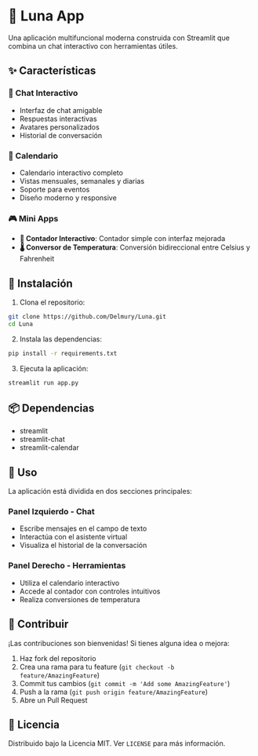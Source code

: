 # 🌙 Luna App

Una aplicación multifuncional moderna construida con Streamlit que combina un chat interactivo con herramientas útiles.

## ✨ Características

### 💬 Chat Interactivo
- Interfaz de chat amigable
- Respuestas interactivas
- Avatares personalizados
- Historial de conversación

### 📅 Calendario
- Calendario interactivo completo
- Vistas mensuales, semanales y diarias
- Soporte para eventos
- Diseño moderno y responsive

### 🎮 Mini Apps
- **🔢 Contador Interactivo**: Contador simple con interfaz mejorada
- **🌡️ Conversor de Temperatura**: Conversión bidireccional entre Celsius y Fahrenheit

## 🚀 Instalación

1. Clona el repositorio:
```bash
git clone https://github.com/Delmury/Luna.git
cd Luna
```

2. Instala las dependencias:
```bash
pip install -r requirements.txt
```

3. Ejecuta la aplicación:
```bash
streamlit run app.py
```

## 📦 Dependencias

- streamlit
- streamlit-chat
- streamlit-calendar

## 🎯 Uso

La aplicación está dividida en dos secciones principales:

### Panel Izquierdo - Chat
- Escribe mensajes en el campo de texto
- Interactúa con el asistente virtual
- Visualiza el historial de la conversación

### Panel Derecho - Herramientas
- Utiliza el calendario interactivo
- Accede al contador con controles intuitivos
- Realiza conversiones de temperatura

## 🤝 Contribuir

¡Las contribuciones son bienvenidas! Si tienes alguna idea o mejora:

1. Haz fork del repositorio
2. Crea una rama para tu feature (`git checkout -b feature/AmazingFeature`)
3. Commit tus cambios (`git commit -m 'Add some AmazingFeature'`)
4. Push a la rama (`git push origin feature/AmazingFeature`)
5. Abre un Pull Request

## 📝 Licencia

Distribuido bajo la Licencia MIT. Ver `LICENSE` para más información.
